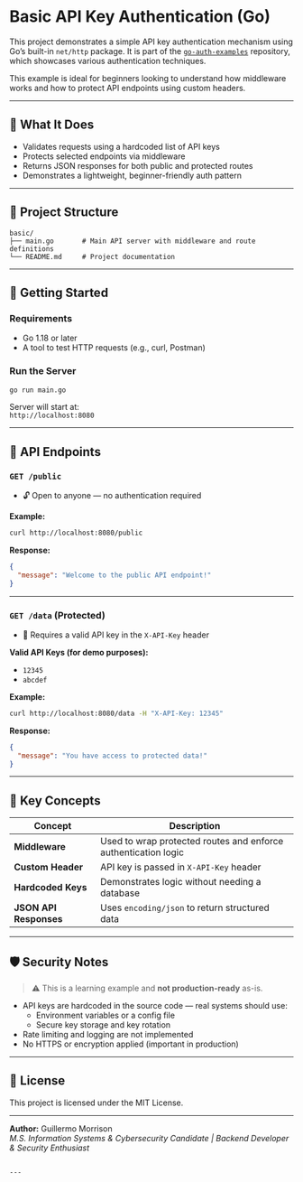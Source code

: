# Basic API Key Authentication (Go)

This project demonstrates a simple API key authentication mechanism using Go’s built-in `net/http` package. It is part of the [`go-auth-examples`](https://github.com/cyber-mountain-man/go-auth-examples) repository, which showcases various authentication techniques.

This example is ideal for beginners looking to understand how middleware works and how to protect API endpoints using custom headers.

---

## 🔐 What It Does

- Validates requests using a hardcoded list of API keys
- Protects selected endpoints via middleware
- Returns JSON responses for both public and protected routes
- Demonstrates a lightweight, beginner-friendly auth pattern

---

## 📁 Project Structure

```
basic/
├── main.go       # Main API server with middleware and route definitions
└── README.md     # Project documentation
```

---

## 🚀 Getting Started

### Requirements

- Go 1.18 or later
- A tool to test HTTP requests (e.g., curl, Postman)

### Run the Server

```bash
go run main.go
```

Server will start at:  
`http://localhost:8080`

---

## 📮 API Endpoints

### `GET /public`

- 🔓 Open to anyone — no authentication required

**Example:**

```bash
curl http://localhost:8080/public
```

**Response:**

```json
{
  "message": "Welcome to the public API endpoint!"
}
```

---

### `GET /data` (Protected)

- 🔐 Requires a valid API key in the `X-API-Key` header

**Valid API Keys (for demo purposes):**
- `12345`
- `abcdef`

**Example:**

```bash
curl http://localhost:8080/data -H "X-API-Key: 12345"
```

**Response:**

```json
{
  "message": "You have access to protected data!"
}
```

---

## 🧠 Key Concepts

| Concept              | Description |
|----------------------|-------------|
| **Middleware**        | Used to wrap protected routes and enforce authentication logic |
| **Custom Header**     | API key is passed in `X-API-Key` header |
| **Hardcoded Keys**    | Demonstrates logic without needing a database |
| **JSON API Responses**| Uses `encoding/json` to return structured data |

---

## 🛡️ Security Notes

> ⚠️ This is a learning example and **not production-ready** as-is.

- API keys are hardcoded in the source code — real systems should use:
  - Environment variables or a config file
  - Secure key storage and key rotation
- Rate limiting and logging are not implemented
- No HTTPS or encryption applied (important in production)

---

## 📄 License

This project is licensed under the MIT License.

---

**Author:** Guillermo Morrison  
_M.S. Information Systems & Cybersecurity Candidate | Backend Developer & Security Enthusiast_
```

---
